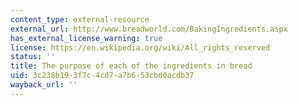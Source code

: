 ```yaml
---
content_type: external-resource
external_url: http://www.breadworld.com/BakingIngredients.aspx
has_external_license_warning: true
license: https://en.wikipedia.org/wiki/All_rights_reserved
status: ''
title: The purpose of each of the ingredients in bread
uid: 3c238b19-3f7c-4cd7-a7b6-53cbd0acdb37
wayback_url: ''
---
```

